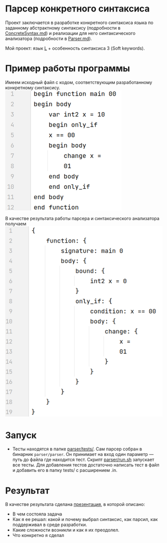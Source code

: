 # Парсер конкретного синтаксиса

Проект заключается в разработке конкретного синтаксиса языка по заданному абстрактному синтаксису (подробности в [ConcreteSyntax.md](tasks/ConcreteSyntax.md)) и реализации для него синтаксического анализатора (подробности в [Parser.md](tasks/Parser.md)).

Мой проект: язык [L](lang/L.md) + особенность синтаксиса 3 (Soft keywords).

# Пример работы программы

Имеем исходный файл с кодом, соответствующим разработанному конкретному синтаксису.
![](program.png)

В качестве результата работы парсера и синтаксического анализатора получаем
![](result.png)

# Запуск

   * Тесты находятся в папке [parser/tests/](parser/tests/). Сам парсер собран в бинарник `parser/parser`. Он принимает на вход один параметр — путь до файла где находится тест. Скрипт [parser/run.sh](parser/run.sh) запускает все тесты. Для добавления тестов достаточно написать тест в файл и добавить его в папку tests/ с расширением .in.

# Результат

В качестве результата сделана [презентация](https://docs.google.com/presentation/d/1_xMy53HWEKPJ2RjHdZdF30-LSLk0g5KG1ioNPfFz7lk/edit?usp=sharing), в которой описано:

* В чем состояла задача
* Как я ее решал: какой и почему выбрал синтаксис, как парсил, как поддерживал в среде разработки.
* Какие сложности возникли и как я их преодолел.
* Что конкретно я сделал
